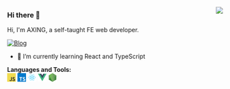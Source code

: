 <a href="https://github.com/WinterChenS"><img align='right' src="https://github-readme-stats.vercel.app/api?username=AshinLee&show_icons=true"></a>

### Hi there 👋

Hi, I'm AXING, a self-taught FE web developer.

[![Blog](https://img.shields.io/badge/blog.AXING-%20-yellow?logo=bloglovin)](https://www.geeklee.cn/)

- 🌱 I’m currently learning React and TypeScript


**Languages and Tools:**  
<code><img height="20" src="https://raw.githubusercontent.com/github/explore/80688e429a7d4ef2fca1e82350fe8e3517d3494d/topics/javascript/javascript.png"></code>
<code><img height="20" src="https://raw.githubusercontent.com/github/explore/80688e429a7d4ef2fca1e82350fe8e3517d3494d/topics/typescript/typescript.png"></code>
<code><img height="20" src="https://raw.githubusercontent.com/github/explore/80688e429a7d4ef2fca1e82350fe8e3517d3494d/topics/react/react.png"></code>
<code><img height="20" src="https://raw.githubusercontent.com/github/explore/80688e429a7d4ef2fca1e82350fe8e3517d3494d/topics/vue/vue.png"></code>
<code><img height="20" src="https://raw.githubusercontent.com/github/explore/80688e429a7d4ef2fca1e82350fe8e3517d3494d/topics/nodejs/nodejs.png"></code>    
